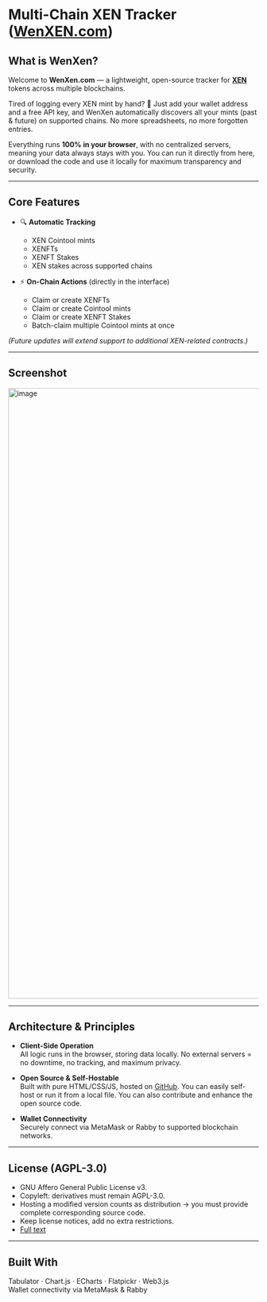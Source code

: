 # Multi-Chain XEN Tracker ([WenXEN.com](https://wenxen.com))

## What is WenXen?

Welcome to **WenXen.com** — a lightweight, open-source tracker for **[XEN](https://xen.pub)** tokens across multiple blockchains.

Tired of logging every XEN mint by hand? 🥱 Just add your wallet address and a free API key, and WenXen automatically discovers all your mints (past & future) on supported chains. No more spreadsheets, no more forgotten entries.

Everything runs **100% in your browser**, with no centralized servers, meaning your data always stays with you. You can run it directly from here, or download the code and use it locally for maximum transparency and security.

---

## Core Features

- 🔍 **Automatic Tracking**
    - XEN Cointool mints
    - XENFTs
    - XENFT Stakes
    - XEN stakes across supported chains

- ⚡ **On-Chain Actions** (directly in the interface)
    - Claim or create XENFTs
    - Claim or create Cointool mints
    - Claim or create XENFT Stakes
    - Batch-claim multiple Cointool mints at once

*(Future updates will extend support to additional XEN-related contracts.)*

---

## Screenshot

<img width="2000" height="1229" alt="image" src="https://github.com/user-attachments/assets/5d5b90eb-7e55-4e65-9454-39ee4c68182e" />


---

## Architecture & Principles

- **Client-Side Operation**  
  All logic runs in the browser, storing data locally. No external servers = no downtime, no tracking, and maximum privacy.

- **Open Source & Self-Hostable**  
  Built with pure HTML/CSS/JS, hosted on [GitHub](https://github.com/JozefJarosciak/wenxen.com). You can easily self-host or run it from a local file. You can also contribute and enhance the open source code.

- **Wallet Connectivity**  
  Securely connect via MetaMask or Rabby to supported blockchain networks.

---

## License (AGPL-3.0)

- GNU Affero General Public License v3.
- Copyleft: derivatives must remain AGPL-3.0.
- Hosting a modified version counts as distribution → you must provide complete corresponding source code.
- Keep license notices, add no extra restrictions.
- [Full text](https://www.gnu.org/licenses/agpl-3.0.html)

---

## Built With

Tabulator · Chart.js · ECharts · Flatpickr · Web3.js  
Wallet connectivity via MetaMask & Rabby  